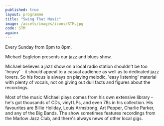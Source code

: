 ```yaml
---
published: true
layout: programme
title: "Swing That Music"
image: /assets/images/icons/STM.jpg
code: STM
again:
---
```


Every Sunday from 6pm to 8pm.

Michael Eagleton presents our jazz and blues show.

Michael believes a jazz show on a local radio station shouldn't be too 'heavy' - it
should appeal to a casual audience as well as to dedicated jazz lovers. So his focus
is always on playing melodic, 'easy listening' material with plenty of vocals, not on
giving out dull facts and figures about the recordings.

Most of the music Michael plays comes from his own extensive library - he's got
thousands of CDs, vinyl LPs, and even 78s in his collection. His favourites are Billie
Holiday, Louis Armstrong, Art Pepper, Charlie Parker, and any of the Big Bands. The
show sometimes features recordings from the Marlow Jazz Club, and there's
always news of other local gigs.
